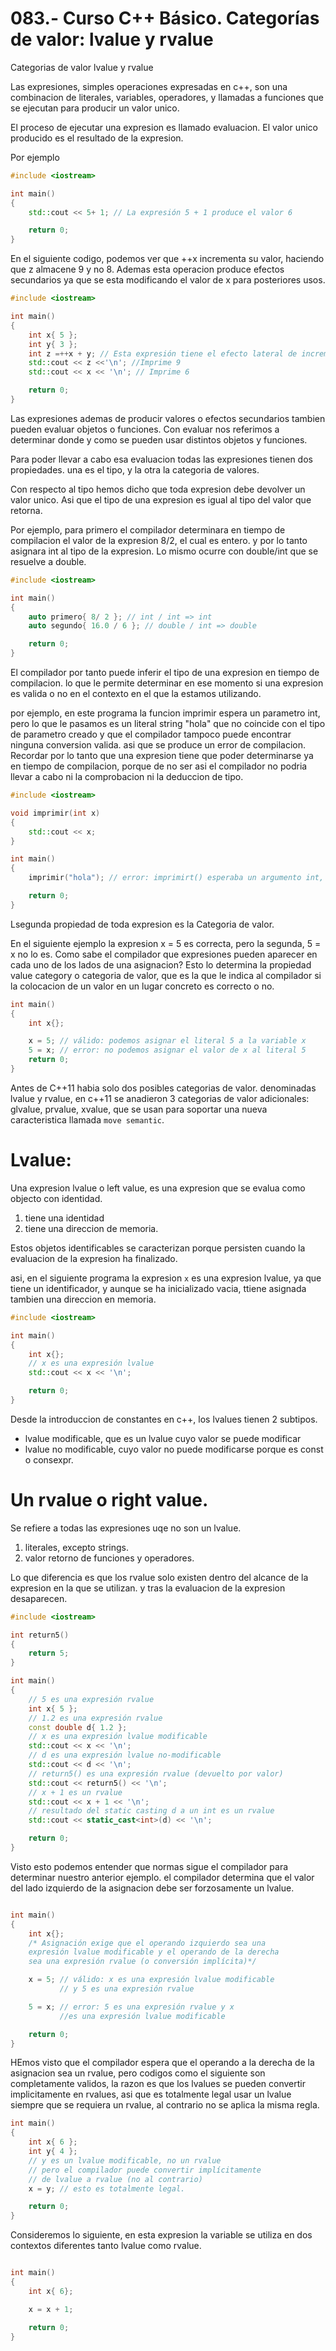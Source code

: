 083.- Curso C++ Básico. Categorías de valor: lvalue y rvalue
===

Categorias de valor lvalue y rvalue

Las expresiones, simples operaciones expresadas en c++, son una combinacion de literales, variables, operadores, y llamadas a funciones que se ejecutan para producir un valor unico.

El proceso de ejecutar una expresion es llamado evaluacion. El valor unico producido es el resultado de la expresion.

Por ejemplo
```cpp
#include <iostream>

int main()
{
    std::cout << 5+ 1; // La expresión 5 + 1 produce el valor 6

    return 0;
}
```

En el siguiente codigo, podemos ver que ++x incrementa su valor, haciendo que z almacene 9 y no 8.
Ademas esta operacion produce efectos secundarios ya que se esta modificando el valor de x para posteriores usos.
```cpp
#include <iostream>

int main()
{
    int x{ 5 };
    int y{ 3 };
    int z =++x + y; // Esta expresión tiene el efecto lateral de incremenntar x
    std::cout << z <<'\n'; //Imprime 9
    std::cout << x << '\n'; // Imprime 6

    return 0;
}
```

Las expresiones ademas de producir valores o efectos secundarios tambien pueden evaluar objetos o funciones.
Con evaluar nos referimos a determinar donde y como se pueden usar distintos objetos y funciones.

Para poder llevar a cabo esa evaluacion todas las expresiones tienen dos propiedades. una es el tipo, y la otra la categoria de valores.

Con respecto al tipo hemos dicho que toda expresion debe devolver un valor unico. Asi que el tipo de una expresion es igual al tipo del valor que retorna.

Por ejemplo, para primero el compilador determinara en tiempo de compilacion el valor de la expresion 8/2, el cual es entero. y por lo tanto asignara int al tipo de la expresion.
Lo mismo ocurre con double/int que se resuelve a double.
```cpp
#include <iostream>

int main()
{
    auto primero{ 8/ 2 }; // int / int => int
    auto segundo{ 16.0 / 6 }; // double / int => double

    return 0;
}
```

El compilador por tanto puede inferir el tipo de una expresion en tiempo de compilacion. lo que le permite determinar en ese momento si una expresion es valida o no en el contexto en el que la estamos utilizando.

por ejemplo, en este programa la funcion imprimir espera un parametro int, pero lo que le pasamos es un literal string "hola" que no coincide con el tipo de parametro creado y que el compilador tampoco puede encontrar ninguna conversion valida. asi que se produce un error de compilacion.  Recordar por lo tanto que una expresion tiene que poder determinarse ya en tiempo de compilacion, porque de no ser asi el compilador no podria llevar a cabo ni la comprobacion ni la deduccion de tipo.
```cpp
#include <iostream>

void imprimir(int x)
{
    std::cout << x;
}

int main()
{
    imprimir("hola"); // error: imprimirt() esperaba un argumento int, le pasamos un literal stringe 

    return 0;
}

```


Lsegunda propiedad de toda expresion es la Categoria de valor.

En el siguiente ejemplo la expresion x = 5 es correcta, pero la segunda, 5 = x no lo es.
Como sabe el compilador que expresiones pueden aparecer en cada uno de los lados de una asignacion?
Esto lo determina la propiedad value category o categoria de valor, que es la que le indica al compilador si la colocacion de un valor en un lugar concreto es correcto o no.
```cpp
int main()
{
    int x{};

    x = 5; // válido: podemos asignar el literal 5 a la variable x
    5 = x; // error: no podemos asignar el valor de x al literal 5
    return 0;
}

```

Antes de C++11 habia solo dos posibles categorias de valor. denominadas lvalue y rvalue, en c++11 se anadieron 3 categorias de valor adicionales: glvalue, prvalue, xvalue, que se usan para soportar una nueva caracteristica llamada `move semantic`.


Lvalue:
===

Una expresion lvalue o left value, es una expresion que se evalua como objecto con identidad.
1. tiene una identidad
2. tiene una direccion de memoria.

Estos objetos identificables se caracterizan porque persisten cuando la evaluacion de la expresion ha finalizado.

asi, en el siguiente programa la expresion `x` es una expresion lvalue, ya que tiene un identificador, y aunque se ha inicializado vacia, ttiene asignada tambien una direccion en memoria.
```cpp
#include <iostream>

int main()
{
    int x{};
    // x es una expresión lvalue
    std::cout << x << '\n'; 

    return 0;
}
```

Desde la introduccion de constantes en c++, los lvalues tienen 2 subtipos.
* lvalue modificable, que es un lvalue cuyo valor se puede modificar
* lvalue no modificable, cuyo valor no puede modificarse porque es const o consexpr.


Un rvalue o right value.
===

Se refiere a todas las expresiones uqe no son un lvalue.
1. literales, excepto strings.
2. valor retorno de funciones y operadores.

Lo que diferencia es que los rvalue solo existen dentro del alcance de la expresion en la que se utilizan.
y tras la evaluacion de la expresion desaparecen.

```cpp
#include <iostream>

int return5()
{
    return 5;
}

int main()
{
    // 5 es una expresión rvalue
    int x{ 5 }; 
    // 1.2 es una expresión rvalue
    const double d{ 1.2 };
    // x es una expresión lvalue modificable
    std::cout << x << '\n';
    // d es una expresión lvalue no-modificable
    std::cout << d << '\n';
    // return5() es una expresión rvalue (devuelto por valor)
    std::cout << return5() << '\n';
    // x + 1 es un rvalue
    std::cout << x + 1 << '\n';
    // resultado del static casting d a un int es un rvalue
    std::cout << static_cast<int>(d) << '\n'; 

    return 0;
}
```

Visto esto podemos entender que normas sigue el compilador para determinar nuestro anterior ejemplo.
el compilador determina que el valor del lado izquierdo de la asignacion debe ser forzosamente un lvalue.
```cpp

int main()
{
    int x{};
    /* Asignación exige que el operando izquierdo sea una
    expresión lvalue modificable y el operando de la derecha 
    sea una expresión rvalue (o conversión implícita)*/

    x = 5; // válido: x es una expresión lvalue modificable 
           // y 5 es una expresión rvalue

    5 = x; // error: 5 es una expresión rvalue y x 
           //es una expresión lvalue modificable

    return 0;
}
```

HEmos visto que el compilador espera que el operando a la derecha de la asignacion sea un rvalue, pero codigos como el siguiente son completamente validos, la razon es que los lvalues se pueden convertir implicitamente en rvalues, asi que es totalmente legal usar un lvalue siempre que se requiera un rvalue, al contrario no se aplica la misma regla.
```cpp
int main()
{
    int x{ 6 };
    int y{ 4 };
    // y es un lvalue modificable, no un rvalue 
    // pero el compilador puede convertir implícitamente
    // de lvalue a rvalue (no al contrario)
    x = y; // esto es totalmente legal.

    return 0;
}
```

Consideremos lo siguiente, en esta expresion la variable se utiliza en dos contextos diferentes tanto lvalue como rvalue.
```cpp

int main()
{
    int x{ 6};

    x = x + 1;

    return 0;
}

```